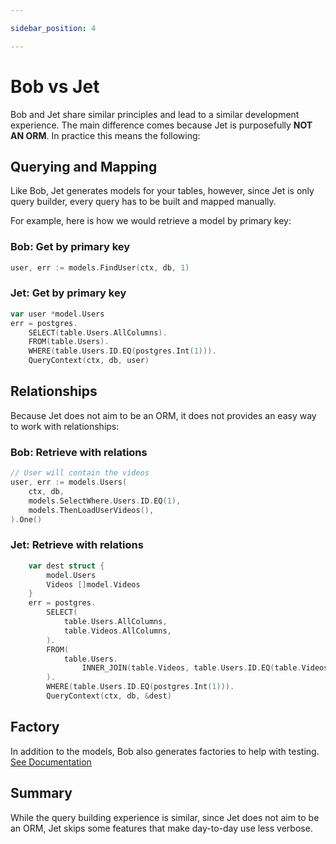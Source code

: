 ```yaml
---

sidebar_position: 4

---
```


# Bob vs Jet

Bob and Jet share similar principles and lead to a similar development experience. The main difference comes because Jet is purposefully **NOT AN ORM**.
In practice this means the following:

## Querying and Mapping

Like Bob, Jet generates models for your tables, however, since Jet is only query builder, every query has to be built and mapped manually.

For example, here is how we would retrieve a model by primary key:

### Bob: Get by primary key

```go
user, err := models.FindUser(ctx, db, 1)
```

### Jet: Get by primary key

```go
var user *model.Users
err = postgres.
    SELECT(table.Users.AllColumns).
    FROM(table.Users).
    WHERE(table.Users.ID.EQ(postgres.Int(1))).
    QueryContext(ctx, db, user)
```

## Relationships

Because Jet does not aim to be an ORM, it does not provides an easy way to work with relationships:

### Bob: Retrieve with relations

```go
// User will contain the videos
user, err := models.Users(
    ctx, db,
    models.SelectWhere.Users.ID.EQ(1),
    models.ThenLoadUserVideos(),
).One()
```

### Jet: Retrieve with relations

```go
	var dest struct {
		model.Users
		Videos []model.Videos
	}
	err = postgres.
		SELECT(
			table.Users.AllColumns,
			table.Videos.AllColumns,
		).
		FROM(
			table.Users.
				INNER_JOIN(table.Videos, table.Users.ID.EQ(table.Videos.UserID)),
		).
		WHERE(table.Users.ID.EQ(postgres.Int(1))).
		QueryContext(ctx, db, &dest)

```

## Factory

In addition to the models, Bob also generates factories to help with testing. [See Documentation](../docs/code-generation/factories)

## Summary

While the query building experience is similar, since Jet does not aim to be an ORM, Jet skips some features that make day-to-day use less verbose.
